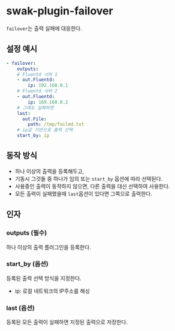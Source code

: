 # swak-plugin-failover

`failover`는 출력 실패에 대응한다. 

## 설정 예시
```yml
- failover:
    outputs:
    # Fluentd 서버 1
    - out.Fluentd:
        ip: 192.168.0.1
    # Fluentd 서버 2            
    - out.Fluentd:
        ip: 169.168.0.2
    # 그래도 실패하면
    last:
      out.File:
        path: /tmp/failed.txt
    # ip값 기반으로 출력 선택
    start_by: ip
```

## 동작 방식
- 하나 이상의 출력을 등록해두고, 
- 기동시 그것들 중 하나가 임의 또는 `start_by` 옵션에 따라 선택된다. 
- 사용중인 출력이 동작하지 않으면, 다른 출력을 대신 선택하여 사용한다. 
- 모든 출력이 실패했을때 `last`옵션이 있다면 그쪽으로 출력한다.

## 인자

### outputs (필수)

하나 이상의 출력 플러그인을 등록한다. 

### start_by (옵션)

등록된 출력 선택 방식을 지정한다.

- ip: 로컬 네트워크의 IP주소를 해싱

### last (옵션)

등록된 모든 출력이 실패하면 지정된 출력으로 저장한다.
